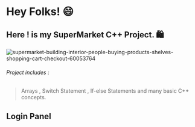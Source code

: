 # Hey Folks! 😄
## Here ! is my SuperMarket C++ Project. 🛍️

![supermarket-building-interior-people-buying-products-shelves-shopping-cart-checkout-60053764](https://user-images.githubusercontent.com/90207282/139529549-425194e5-de72-4de7-b1c7-f0f9a14e433e.jpg)

###### Project includes :
> Arrays , Switch Statement , If-else Statements and many basic C++ concepts.

## Login Panel


